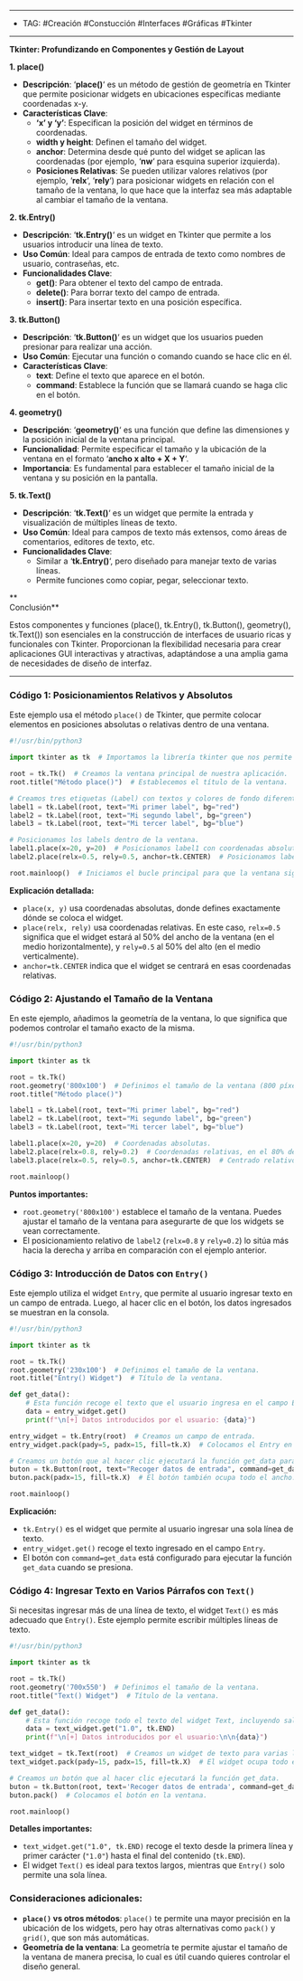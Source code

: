 
-----
- TAG: #Creación #Constucción #Interfaces #Gráficas #Tkinter 
----
**Tkinter: Profundizando en Componentes y Gestión de Layout**

**1. place()**

- **Descripción**: ‘**place()**‘ es un método de gestión de geometría en Tkinter que permite posicionar widgets en ubicaciones específicas mediante coordenadas x-y.
- **Características Clave**:
    - **‘x’ y ‘y’**: Especifican la posición del widget en términos de coordenadas.
    - **width y height**: Definen el tamaño del widget.
    - **anchor**: Determina desde qué punto del widget se aplican las coordenadas (por ejemplo, ‘**nw**‘ para esquina superior izquierda).
    - **Posiciones Relativas**: Se pueden utilizar valores relativos (por ejemplo, ‘**relx**‘, ‘**rely**‘) para posicionar widgets en relación con el tamaño de la ventana, lo que hace que la interfaz sea más adaptable al cambiar el tamaño de la ventana.

**2. tk.Entry()**

- **Descripción**: ‘**tk.Entry()**‘ es un widget en Tkinter que permite a los usuarios introducir una línea de texto.
- **Uso Común**: Ideal para campos de entrada de texto como nombres de usuario, contraseñas, etc.
- **Funcionalidades Clave**:
    - **get()**: Para obtener el texto del campo de entrada.
    - **delete()**: Para borrar texto del campo de entrada.
    - **insert()**: Para insertar texto en una posición específica.

**3. tk.Button()**

- **Descripción**: ‘**tk.Button()**‘ es un widget que los usuarios pueden presionar para realizar una acción.
- **Uso Común**: Ejecutar una función o comando cuando se hace clic en él.
- **Características Clave**:
    - **text**: Define el texto que aparece en el botón.
    - **command**: Establece la función que se llamará cuando se haga clic en el botón.

**4. geometry()**

- **Descripción**: ‘**geometry()**‘ es una función que define las dimensiones y la posición inicial de la ventana principal.
- **Funcionalidad**: Permite especificar el tamaño y la ubicación de la ventana en el formato ‘**ancho x alto + X + Y**‘.
- **Importancia**: Es fundamental para establecer el tamaño inicial de la ventana y su posición en la pantalla.

**5. tk.Text()**

- **Descripción**: ‘**tk.Text()**‘ es un widget que permite la entrada y visualización de múltiples líneas de texto.
- **Uso Común**: Ideal para campos de texto más extensos, como áreas de comentarios, editores de texto, etc.
- **Funcionalidades Clave**:
    - Similar a ‘**tk.Entry()**‘, pero diseñado para manejar texto de varias líneas.
    - Permite funciones como copiar, pegar, seleccionar texto.

**  
Conclusión**

Estos componentes y funciones (place(), tk.Entry(), tk.Button(), geometry(), tk.Text()) son esenciales en la construcción de interfaces de usuario ricas y funcionales con Tkinter. Proporcionan la flexibilidad necesaria para crear aplicaciones GUI interactivas y atractivas, adaptándose a una amplia gama de necesidades de diseño de interfaz.

----
### Código 1: Posicionamientos Relativos y Absolutos

Este ejemplo usa el método `place()` de Tkinter, que permite colocar elementos en posiciones absolutas o relativas dentro de una ventana.

```python
#!/usr/bin/python3

import tkinter as tk  # Importamos la librería tkinter que nos permite crear interfaces gráficas.

root = tk.Tk()  # Creamos la ventana principal de nuestra aplicación.
root.title("Método place()")  # Establecemos el título de la ventana.

# Creamos tres etiquetas (Label) con textos y colores de fondo diferentes.
label1 = tk.Label(root, text="Mi primer label", bg="red")
label2 = tk.Label(root, text="Mi segundo label", bg="green")
label3 = tk.Label(root, text="Mi tercer label", bg="blue")

# Posicionamos los labels dentro de la ventana.
label1.place(x=20, y=20)  # Posicionamos label1 con coordenadas absolutas (20 píxeles desde la esquina superior izquierda).
label2.place(relx=0.5, rely=0.5, anchor=tk.CENTER)  # Posicionamos label2 en el centro relativo (50% de la ventana en ambos ejes).

root.mainloop()  # Iniciamos el bucle principal para que la ventana siga abierta.
```

**Explicación detallada:**
- `place(x, y)` usa coordenadas absolutas, donde defines exactamente dónde se coloca el widget.
- `place(relx, rely)` usa coordenadas relativas. En este caso, `relx=0.5` significa que el widget estará al 50% del ancho de la ventana (en el medio horizontalmente), y `rely=0.5` al 50% del alto (en el medio verticalmente).
- `anchor=tk.CENTER` indica que el widget se centrará en esas coordenadas relativas.

### Código 2: Ajustando el Tamaño de la Ventana

En este ejemplo, añadimos la geometría de la ventana, lo que significa que podemos controlar el tamaño exacto de la misma.

```python
#!/usr/bin/python3

import tkinter as tk

root = tk.Tk()
root.geometry('800x100')  # Definimos el tamaño de la ventana (800 píxeles de ancho por 100 de alto).
root.title("Método place()")

label1 = tk.Label(root, text="Mi primer label", bg="red")
label2 = tk.Label(root, text="Mi segundo label", bg="green")
label3 = tk.Label(root, text="Mi tercer label", bg="blue")

label1.place(x=20, y=20)  # Coordenadas absolutas.
label2.place(relx=0.8, rely=0.2)  # Coordenadas relativas, en el 80% del ancho y el 20% del alto de la ventana.
label3.place(relx=0.5, rely=0.5, anchor=tk.CENTER)  # Centrado relativo.

root.mainloop()
```

**Puntos importantes:**
- `root.geometry('800x100')` establece el tamaño de la ventana. Puedes ajustar el tamaño de la ventana para asegurarte de que los widgets se vean correctamente.
- El posicionamiento relativo de `label2` (`relx=0.8` y `rely=0.2`) lo sitúa más hacia la derecha y arriba en comparación con el ejemplo anterior.

### Código 3: Introducción de Datos con `Entry()`

Este ejemplo utiliza el widget `Entry`, que permite al usuario ingresar texto en un campo de entrada. Luego, al hacer clic en el botón, los datos ingresados se muestran en la consola.

```python
#!/usr/bin/python3

import tkinter as tk

root = tk.Tk()
root.geometry('230x100')  # Definimos el tamaño de la ventana.
root.title("Entry() Widget")  # Título de la ventana.

def get_data():
    # Esta función recoge el texto que el usuario ingresa en el campo Entry.
    data = entry_widget.get()
    print(f"\n[+] Datos introducidos por el usuario: {data}")

entry_widget = tk.Entry(root)  # Creamos un campo de entrada.
entry_widget.pack(pady=5, padx=15, fill=tk.X)  # Colocamos el Entry en la ventana con relleno horizontal.

# Creamos un botón que al hacer clic ejecutará la función get_data para obtener los datos del campo Entry.
buton = tk.Button(root, text="Recoger datos de entrada", command=get_data)
buton.pack(padx=15, fill=tk.X)  # El botón también ocupa todo el ancho.

root.mainloop()
```

**Explicación:**
- `tk.Entry()` es el widget que permite al usuario ingresar una sola línea de texto.
- `entry_widget.get()` recoge el texto ingresado en el campo `Entry`.
- El botón con `command=get_data` está configurado para ejecutar la función `get_data` cuando se presiona.

### Código 4: Ingresar Texto en Varios Párrafos con `Text()`

Si necesitas ingresar más de una línea de texto, el widget `Text()` es más adecuado que `Entry()`. Este ejemplo permite escribir múltiples líneas de texto.

```python
#!/usr/bin/python3

import tkinter as tk

root = tk.Tk()
root.geometry('700x550')  # Definimos el tamaño de la ventana.
root.title("Text() Widget")  # Título de la ventana.

def get_data():
    # Esta función recoge todo el texto del widget Text, incluyendo saltos de línea.
    data = text_widget.get("1.0", tk.END)
    print(f"\n[+] Datos introducidos por el usuario:\n\n{data}")

text_widget = tk.Text(root)  # Creamos un widget de texto para varias líneas.
text_widget.pack(pady=15, padx=15, fill=tk.X)  # El widget ocupa todo el ancho.

# Creamos un botón que al hacer clic ejecutará la función get_data.
buton = tk.Button(root, text='Recoger datos de entrada', command=get_data)
buton.pack()  # Colocamos el botón en la ventana.

root.mainloop()
```

**Detalles importantes:**
- `text_widget.get("1.0", tk.END)` recoge el texto desde la primera línea y primer carácter (`"1.0"`) hasta el final del contenido (`tk.END`).
- El widget `Text()` es ideal para textos largos, mientras que `Entry()` solo permite una sola línea.

### Consideraciones adicionales:
- **`place()` vs otros métodos**: `place()` te permite una mayor precisión en la ubicación de los widgets, pero hay otras alternativas como `pack()` y `grid()`, que son más automáticas.
- **Geometría de la ventana**: La geometría te permite ajustar el tamaño de la ventana de manera precisa, lo cual es útil cuando quieres controlar el diseño general.

